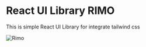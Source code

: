 # React UI Library RIMO

This is simple React UI Library for integrate tailwind css


![Rimo](https://i.imgur.com/czy1PAB.png)
